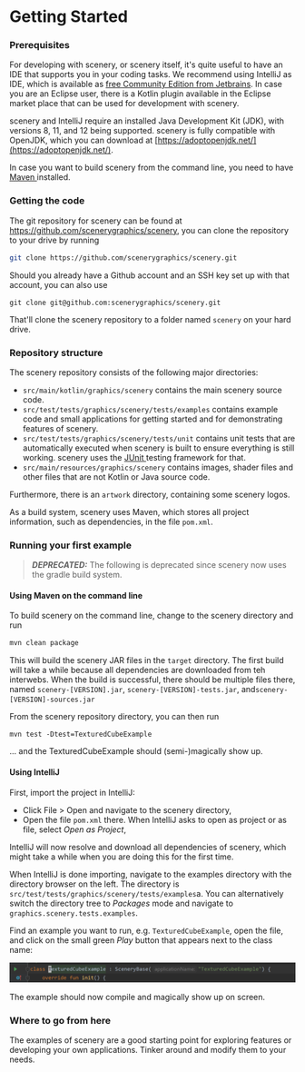 # Getting Started

### Prerequisites

For developing with scenery, or scenery itself, it's quite useful to have an IDE that supports you in your coding tasks. We recommend using IntelliJ as IDE, which is available as [free Community Edition from Jetbrains](https://www.jetbrains.com/idea/). In case you are an Eclipse user, there is a Kotlin plugin available in the Eclipse market place that can be used for development with scenery.

scenery and IntelliJ require an installed Java Development Kit \(JDK\), with versions 8, 11, and 12 being supported. scenery is fully compatible with OpenJDK, which you can download at [https://adoptopenjdk.net/](https://adoptopenjdk.net/).

In case you want to build scenery from the command line, you need to have [Maven ](https://maven.apache.org)installed.

### Getting the code

The git repository for scenery can be found at https://github.com/scenerygraphics/scenery, you can clone the repository to your drive by running 

```bash
git clone https://github.com/scenerygraphics/scenery.git
```

Should you already have a Github account and an SSH key set up with that account, you can also use

```text
git clone git@github.com:scenerygraphics/scenery.git
```

That'll clone the scenery repository to a folder named `scenery` on your hard drive.

### Repository structure

The scenery repository consists of the following major directories:

* `src/main/kotlin/graphics/scenery` contains the main scenery source code.
* `src/test/tests/graphics/scenery/tests/examples` contains example code and small applications for getting started and for demonstrating features of scenery.
* `src/test/tests/graphics/scenery/tests/unit` contains unit tests that are automatically executed when scenery is built to ensure everything is still working. scenery uses the [JUnit ](http://www.junit.org)testing framework for that.
* `src/main/resources/graphics/scenery` contains images, shader files and other files that are not Kotlin or Java source code.

Furthermore, there is an `artwork` directory, containing some scenery logos.

As a build system, scenery uses Maven, which stores all project information, such as dependencies, in the file `pom.xml`.

### Running your first example

> **_DEPRECATED:_**   The following is deprecated since scenery now uses the gradle build system. 


#### Using Maven on the command line

To build scenery on the command line, change to the scenery directory and run

```bash
mvn clean package
```

This will build the scenery JAR files in the `target` directory. The first build will take a while because all dependencies are downloaded from teh interwebs. When the build is successful, there should be multiple files there, named `scenery-[VERSION].jar`, `scenery-[VERSION]-tests.jar`, and`scenery-[VERSION]-sources.jar`

From the scenery repository directory, you can then run

```text
mvn test -Dtest=TexturedCubeExample
```

... and the TexturedCubeExample should \(semi-\)magically show up.

#### Using IntelliJ

First, import the project in IntelliJ:

* Click File &gt; Open and navigate to the scenery directory,
* Open the file `pom.xml` there. When IntelliJ asks to open as project or as file, select _Open as Project_,

IntelliJ will now resolve and download all dependencies of scenery, which might take a while when you are doing this for the first time.

When IntelliJ is done importing, navigate to the examples directory with the directory browser on the left. The directory is `src/test/tests/graphics/scenery/tests/examples`a. You can alternatively switch the directory tree to _Packages_ mode and navigate to `graphics.scenery.tests.examples`.

Find an example you want to run, e.g. `TexturedCubeExample`, open the file, and click on the small green _Play_ button that appears next to the class name:

![](../.gitbook/assets/annotation-2020-02-18-201405.png)

The example should now compile and magically show up on screen.

### Where to go from here

The examples of scenery are a good starting point for exploring features or developing your own applications. Tinker around and modify them to your needs.

